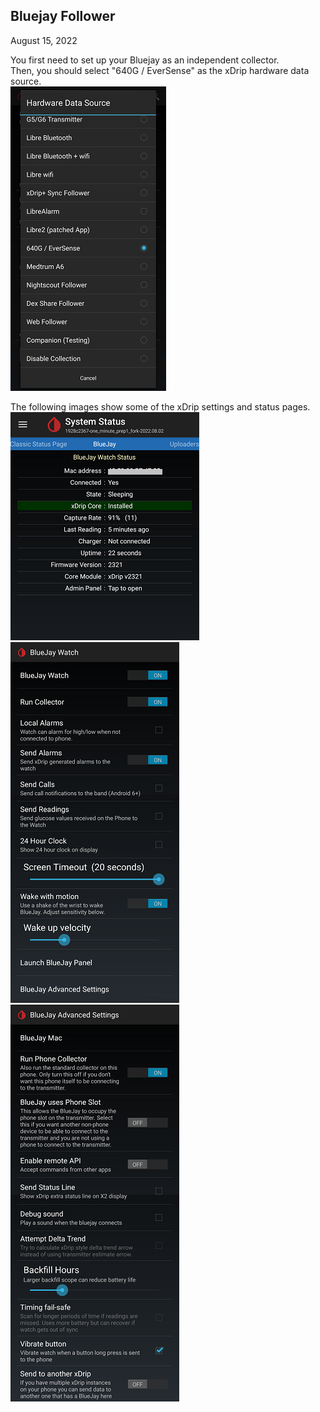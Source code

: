 ## Bluejay Follower  
August 15, 2022 
  
You first need to set up your Bluejay as an independent collector.  
Then, you should select "640G / EverSense" as the xDrip hardware data source.  
![](images/HDS_Eversense.png)  
  
The following images show some of the xDrip settings and status pages.    
![](./images/BluejayFollow_status.png)  
![](./images/BluejaySettings.png)  
![](./images/BluejayAdvancedSettings.png)  
